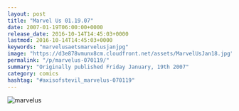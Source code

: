 ```yaml
---
layout: post
title: "Marvel Us 01.19.07"
date: 2007-01-19T06:00:00+0000
release_date: 2016-10-14T14:45:03+0000
lastmod: 2016-10-14T14:45:03+0000
keywords: "marvelusaetsmarvelusjanjpg"
image: "https://d3e878vmunx8cm.cloudfront.net/assets/MarvelUsJan18.jpg"
permalink: "/p/marvelus-070119/"
summary: "Originally published Friday January, 19th 2007"
category: comics
hashtag: "#axisofstevil_marvelus-070119"
---
```


![marvelus](https://d3e878vmunx8cm.cloudfront.net/assets/MarvelUsJan18.jpg)
